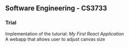 ## Software Engineering - CS3733

### Trial
Implementation of the tutorial: *My First React Application* <br />
A webapp that allows user to adjust canvas size 
